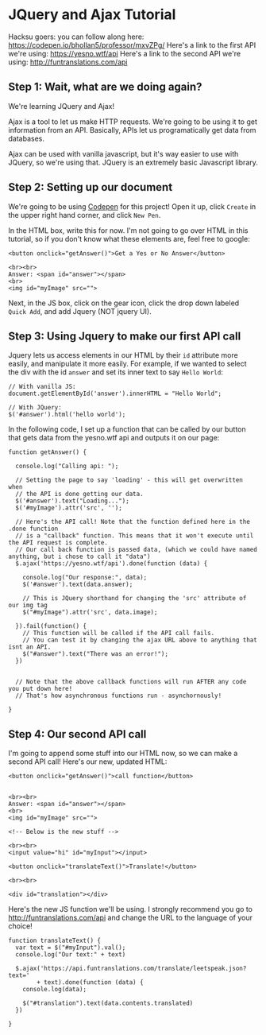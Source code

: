 # JQuery and Ajax Tutorial

Hacksu goers: you can follow along here: https://codepen.io/bhollan5/professor/mxvZPg/
Here's a link to the first API we're using: https://yesno.wtf/api
Here's a link to the second API we're using: http://funtranslations.com/api

## Step 1: Wait, what are we doing again?

We're learning JQuery and Ajax!

Ajax is a tool to let us make HTTP requests. We're going to be using it to get information from an API. Basically, APIs let us programatically get data from databases. 

Ajax can be used with vanilla javascript, but it's way easier to use with JQuery, so we're using that. JQuery is an extremely basic Javascript library.

## Step 2: Setting up our document

We're going to be using [Codepen](http://codepen.io) for this project! Open it up, click `Create` in the upper right hand corner, and click `New Pen`.

In the HTML box, write this for now. I'm not going to go over HTML in this tutorial, so if you don't know what these elements are, feel free to google:

```
<button onclick="getAnswer()">Get a Yes or No Answer</button>

<br><br>
Answer: <span id="answer"></span>
<br>
<img id="myImage" src="">
```

Next, in the JS box, click on the gear icon, click the drop down labeled `Quick Add`, and add Jquery (NOT jquery UI).

## Step 3: Using Jquery to make our first API call

Jquery lets us access elements in our HTML by their `id` attribute more easily, and manipulate it more easily. For example, if we wanted to select the div with the id `answer` and set its inner text to say `Hello World`:

```
// With vanilla JS:
document.getElementById('answer').innerHTML = "Hello World";

// With JQuery:
$('#answer').html('hello world');
```

In the following code, I set up a function that can be called by our button that gets data from the yesno.wtf api and outputs it on our page:

```
function getAnswer() {
  
  console.log("Calling api: ");
  
  // Setting the page to say 'loading' - this will get overwritten when
  // the API is done getting our data.
  $('#answer').text("Loading...");
  $('#myImage').attr('src', '');
  
  // Here's the API call! Note that the function defined here in the .done function
  // is a "callback" function. This means that it won't execute until the API request is complete.
  // Our call back function is passed data, (which we could have named anything, but i chose to call it "data")
  $.ajax('https://yesno.wtf/api').done(function (data) {
    
    console.log("Our response:", data);
    $('#answer').text(data.answer);
    
    // This is JQuery shorthand for changing the 'src' attribute of our img tag
    $("#myImage").attr('src', data.image);
    
  }).fail(function() {
    // This function will be called if the API call fails. 
    // You can test it by changing the ajax URL above to anything that isnt an API.
    $("#answer").text("There was an error!");
  })
  
 
  // Note that the above callback functions will run AFTER any code you put down here!
  // That's how asynchronous functions run - asynchornously!
  
}
```

## Step 4: Our second API call

I'm going to append some stuff into our HTML now, so we can make a second API call! Here's our new, updated HTML:

```
<button onclick="getAnswer()">call function</button>


<br><br>
Answer: <span id="answer"></span>
<br>
<img id="myImage" src="">

<!-- Below is the new stuff -->

<br><br>
<input value="hi" id="myInput"></input>

<button onclick="translateText()">Translate!</button>

<br><br>

<div id="translation"></div>
```

Here's the new JS function we'll be using. I strongly recommend you go to http://funtranslations.com/api and change the URL to the language of your choice!

```
function translateText() {
  var text = $("#myInput").val();
  console.log("Our text:" + text)
  
  $.ajax('https://api.funtranslations.com/translate/leetspeak.json?text='
        + text).done(function (data) {
    console.log(data);
    
    $("#translation").text(data.contents.translated)
  })
  
}
```

